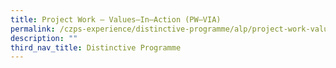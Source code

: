 ```yaml
---
title: Project Work – Values–In–Action (PW–VIA)
permalink: /czps-experience/distinctive-programme/alp/project-work-values-in-action-pw-via/
description: ""
third_nav_title: Distinctive Programme
---
```

